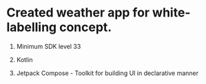 # Created weather app for white-labelling concept.
1. Minimum SDK level 33

2. Kotlin

3. Jetpack Compose - Toolkit for building UI in declarative manner